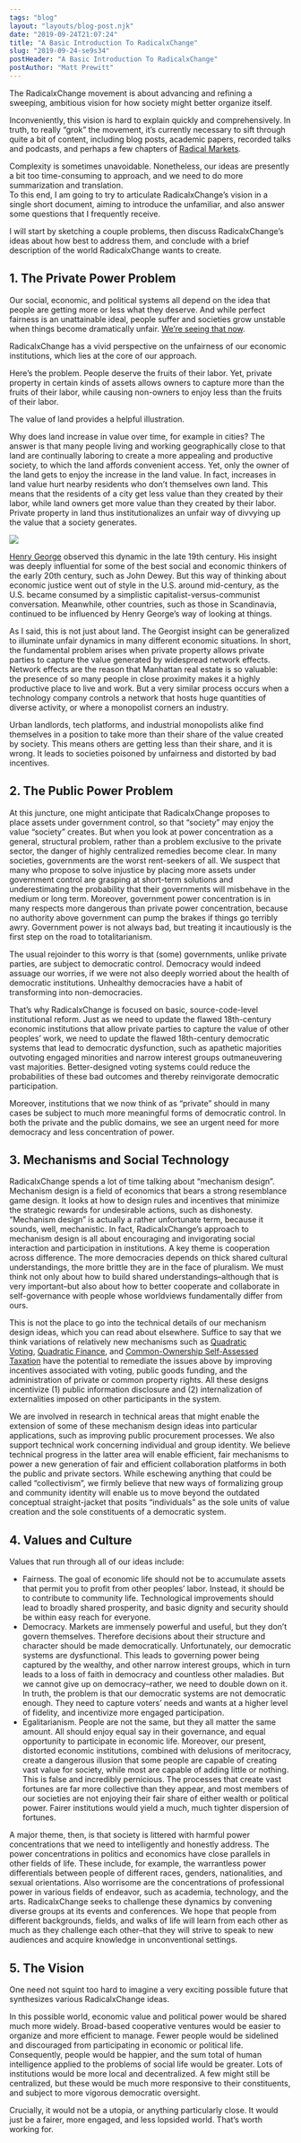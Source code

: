 ```yaml
---
tags: "blog"
layout: "layouts/blog-post.njk"
date: "2019-09-24T21:07:24"
title: "A Basic Introduction To RadicalxChange"
slug: "2019-09-24-se9s34"
postHeader: "A Basic Introduction To RadicalxChange"
postAuthor: "Matt Prewitt"
---
```


The RadicalxChange movement is about advancing and refining a sweeping, ambitious vision for how society might better organize itself.

Inconveniently, this vision is hard to explain quickly and comprehensively. In truth, to really “grok” the movement, it’s currently necessary to sift through quite a bit of content, including blog posts, academic papers, recorded talks and podcasts, and perhaps a few chapters of [Radical Markets](http://radicalmarkets.com/).

Complexity is sometimes unavoidable. Nonetheless, our ideas are presently a bit too time-consuming to approach, and we need to do more summarization and translation.  
To this end, I am going to try to articulate RadicalxChange’s vision in a single short document, aiming to introduce the unfamiliar, and also answer some questions that I frequently receive.

I will start by sketching a couple problems, then discuss RadicalxChange’s ideas about how best to address them, and conclude with a brief description of the world RadicalxChange wants to create.

## 1\. The Private Power Problem

Our social, economic, and political systems all depend on the idea that people are getting more or less what they deserve. And while perfect fairness is an unattainable ideal, people suffer and societies grow unstable when things become dramatically unfair. [We’re seeing that now](https://inequality.org/facts/wealth-inequality/).

RadicalxChange has a vivid perspective on the unfairness of our economic institutions, which lies at the core of our approach.

Here’s the problem. People deserve the fruits of their labor. Yet, private property in certain kinds of assets allows owners to capture more than the fruits of their labor, while causing non-owners to enjoy less than the fruits of their labor.

The value of land provides a helpful illustration.

Why does land increase in value over time, for example in cities? The answer is that many people living and working geographically close to that land are continually laboring to create a more appealing and productive society, to which the land affords convenient access. Yet, only the owner of the land gets to enjoy the increase in the land value. In fact, increases in land value hurt nearby residents who don’t themselves own land. This means that the residents of a city get less value than they created by their labor, while land owners get more value than they created by their labor. Private property in land thus institutionalizes an unfair way of divvying up the value that a society generates.

![](/images/blog/henry-george.jpg)

[Henry George](https://en.wikipedia.org/wiki/Henry_George) observed this dynamic in the late 19th century. His insight was deeply influential for some of the best social and economic thinkers of the early 20th century, such as John Dewey. But this way of thinking about economic justice went out of style in the U.S. around mid-century, as the U.S. became consumed by a simplistic capitalist-versus-communist conversation. Meanwhile, other countries, such as those in Scandinavia, continued to be influenced by Henry George’s way of looking at things.

As I said, this is not just about land. The Georgist insight can be generalized to illuminate unfair dynamics in many different economic situations. In short, the fundamental problem arises when private property allows private parties to capture the value generated by widespread network effects. Network effects are the reason that Manhattan real estate is so valuable: the presence of so many people in close proximity makes it a highly productive place to live and work. But a very similar process occurs when a technology company controls a network that hosts huge quantities of diverse activity, or where a monopolist corners an industry.

Urban landlords, tech platforms, and industrial monopolists alike find themselves in a position to take more than their share of the value created by society. This means others are getting less than their share, and it is wrong. It leads to societies poisoned by unfairness and distorted by bad incentives.

## 2\. The Public Power Problem

At this juncture, one might anticipate that RadicalxChange proposes to place assets under government control, so that “society” may enjoy the value “society” creates. But when you look at power concentration as a general, structural problem, rather than a problem exclusive to the private sector, the danger of highly centralized remedies become clear. In many societies, governments are the worst rent-seekers of all. We suspect that many who propose to solve injustice by placing more assets under government control are grasping at short-term solutions and underestimating the probability that their governments will misbehave in the medium or long term. Moreover, government power concentration is in many respects more dangerous than private power concentration, because no authority above government can pump the brakes if things go terribly awry. Government power is not always bad, but treating it incautiously is the first step on the road to totalitarianism.

The usual rejoinder to this worry is that (some) governments, unlike private parties, are subject to democratic control. Democracy would indeed assuage our worries, if we were not also deeply worried about the health of democratic institutions. Unhealthy democracies have a habit of transforming into non-democracies.

That’s why RadicalxChange is focused on basic, source-code-level institutional reform. Just as we need to update the flawed 18th-century economic institutions that allow private parties to capture the value of other peoples’ work, we need to update the flawed 18th-century democratic systems that lead to democratic dysfunction, such as apathetic majorities outvoting engaged minorities and narrow interest groups outmaneuvering vast majorities. Better-designed voting systems could reduce the probabilities of these bad outcomes and thereby reinvigorate democratic participation.

Moreover, institutions that we now think of as “private” should in many cases be subject to much more meaningful forms of democratic control. In both the private and the public domains, we see an urgent need for more democracy and less concentration of power.

## 3\. Mechanisms and Social Technology

RadicalxChange spends a lot of time talking about “mechanism design”. Mechanism design is a field of economics that bears a strong resemblance game design. It looks at how to design rules and incentives that minimize the strategic rewards for undesirable actions, such as dishonesty. “Mechanism design” is actually a rather unfortunate term, because it sounds, well, mechanistic. In fact, RadicalxChange’s approach to mechanism design is all about encouraging and invigorating social interaction and participation in institutions. A key theme is cooperation across difference. The more democracies depends on thick shared cultural understandings, the more brittle they are in the face of pluralism. We must think not only about how to build shared understandings–although that is very important–but also about how to better cooperate and collaborate in self-governance with people whose worldviews fundamentally differ from ours.

This is not the place to go into the technical details of our mechanism design ideas, which you can read about elsewhere. Suffice to say that we think variations of relatively new mechanisms such as [Quadratic Voting](https://en.wikipedia.org/wiki/Quadratic_voting), [Quadratic Finance](http://liberal-radicalism.s3-website-us-west-1.amazonaws.com/), and [Common-Ownership Self-Assessed Taxation](http://radicalmarkets.com/chapters/property-is-monopoly/) have the potential to remediate the issues above by improving incentives associated with voting, public goods funding, and the administration of private or common property rights. All these designs incentivize (1) public information disclosure and (2) internalization of externalities imposed on other participants in the system.

We are involved in research in technical areas that might enable the extension of some of these mechanism design ideas into particular applications, such as improving public procurement processes. We also support technical work concerning individual and group identity. We believe technical progress in the latter area will enable efficient, fair mechanisms to power a new generation of fair and efficient collaboration platforms in both the public and private sectors. While eschewing anything that could be called “collectivism”, we firmly believe that new ways of formalizing group and community identity will enable us to move beyond the outdated conceptual straight-jacket that posits “individuals” as the sole units of value creation and the sole constituents of a democratic system.

## 4\. Values and Culture

Values that run through all of our ideas include:

- Fairness. The goal of economic life should not be to accumulate assets that permit you to profit from other peoples’ labor. Instead, it should be to contribute to community life. Technological improvements should lead to broadly shared prosperity, and basic dignity and security should be within easy reach for everyone.
- Democracy. Markets are immensely powerful and useful, but they don’t govern themselves. Therefore decisions about their structure and character should be made democratically. Unfortunately, our democratic systems are dysfunctional. This leads to governing power being captured by the wealthy, and other narrow interest groups, which in turn leads to a loss of faith in democracy and countless other maladies. But we cannot give up on democracy–rather, we need to double down on it. In truth, the problem is that our democratic systems are not democratic enough. They need to capture voters’ needs and wants at a higher level of fidelity, and incentivize more engaged participation.
- Egalitarianism. People are not the same, but they all matter the same amount. All should enjoy equal say in their governance, and equal opportunity to participate in economic life. Moreover, our present, distorted economic institutions, combined with delusions of meritocracy, create a dangerous illusion that some people are capable of creating vast value for society, while most are capable of adding little or nothing. This is false and incredibly pernicious. The processes that create vast fortunes are far more collective than they appear, and most members of our societies are not enjoying their fair share of either wealth or political power. Fairer institutions would yield a much, much tighter dispersion of fortunes.

A major theme, then, is that society is littered with harmful power concentrations that we need to intelligently and honestly address. The power concentrations in politics and economics have close parallels in other fields of life. These include, for example, the warrantless power differentials between people of different races, genders, nationalities, and sexual orientations. Also worrisome are the concentrations of professional power in various fields of endeavor, such as academia, technology, and the arts. RadicalxChange seeks to challenge these dynamics by convening diverse groups at its events and conferences. We hope that people from different backgrounds, fields, and walks of life will learn from each other as much as they challenge each other–that they will strive to speak to new audiences and acquire knowledge in unconventional settings.

## 5\. The Vision

One need not squint too hard to imagine a very exciting possible future that synthesizes various RadicalxChange ideas.

In this possible world, economic value and political power would be shared much more widely. Broad-based cooperative ventures would be easier to organize and more efficient to manage. Fewer people would be sidelined and discouraged from participating in economic or political life. Consequently, people would be happier, and the sum total of human intelligence applied to the problems of social life would be greater. Lots of institutions would be more local and decentralized. A few might still be centralized, but these would be much more responsive to their constituents, and subject to more vigorous democratic oversight.

Crucially, it would not be a utopia, or anything particularly close. It would just be a fairer, more engaged, and less lopsided world. That’s worth working for.
